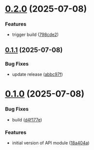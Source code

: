 # [0.2.0](https://github.com/davi-it-projects/turtl-js-api/compare/v0.1.1...v0.2.0) (2025-07-08)


### Features

* trigger build ([798cde2](https://github.com/davi-it-projects/turtl-js-api/commit/798cde27b2e1a7bbf5c65cb4c60e4b7da684d241))

## [0.1.1](https://github.com/davi-it-projects/turtl-js-api/compare/v0.1.0...v0.1.1) (2025-07-08)


### Bug Fixes

* update release ([abbc97f](https://github.com/davi-it-projects/turtl-js-api/commit/abbc97fcdef283cd14e5d7b8952670b0553db229))

# [0.1.0](https://github.com/davi-it-projects/turtl-js-api/compare/v0.0.0...v0.1.0) (2025-07-08)


### Bug Fixes

* build ([d4f177e](https://github.com/davi-it-projects/turtl-js-api/commit/d4f177ee627a89a6427680d7f0e8095335ad46c2))


### Features

* initial version of API module ([18a404a](https://github.com/davi-it-projects/turtl-js-api/commit/18a404a5d4e4796fc2ed740ebcfc1931ef107681))
